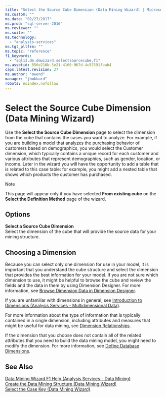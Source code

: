 ```yaml
---
title: "Select the Source Cube Dimension (Data Mining Wizard) | Microsoft Docs"
ms.custom: ""
ms.date: "02/27/2017"
ms.prod: "sql-server-2016"
ms.reviewer: ""
ms.suite: ""
ms.technology: 
  - "analysis-services"
ms.tgt_pltfrm: ""
ms.topic: "reference"
f1_keywords: 
  - "sql13.dm.dmwizard.selectsourcecube.f1"
ms.assetid: 556e216b-5e21-4160-967d-4c57591fbab4
caps.latest.revision: 27
ms.author: "owend"
manager: "jhubbard"
robots: noindex,nofollow
---
```

# Select the Source Cube Dimension (Data Mining Wizard)
  Use the **Select the Source Cube Dimension** page to select the dimension from the cube that contains the cases you want to analyze. For example, if you are building a model that analyzes the purchasing behavior of customers based on demographics, you would select the Customer dimension, which typically contains a unique record for each customer and various attributes that represent demographics, such as gender, location, or income. Later in the wizard you will have the opportunity to add a table that is related to this case table: for example, you might add a nested table that shows which products the customer has purchased.  
  
> [!NOTE]  
>  This page will appear only if you have selected **From existing cube** on the **Select the Definition Method** page of the wizard.  
  
## Options  
 **Select a Source Cube Dimension**  
 Select the dimension of the cube that will provide the source data for your mining structure.  
  
## Choosing a Dimension  
 Because you can select only one dimension for use in your model, it is important that you understand the cube structure and select the dimension that provides the best information for your model. If you are not sure which dimension to use, it might be helpful to browse the cube and review the fields and the data in them by using Dimension Designer. For more information, see [Browse Dimension Data in Dimension Designer](../analysis-services/multidimensional-models/database-dimensions-browse-dimension-data-in-dimension-designer.md).  
  
 If you are unfamiliar with dimensions in general, see [Introduction to Dimensions &#40;Analysis Services - Multidimensional Data&#41;](../analysis-services/multidimensional-models-olap-logical-dimension-objects/dimensions-introduction.md).  
  
 For more information about the type of information that is typically contained in a single dimension, including attributes and measures that might be useful for data mining, see [Dimension Relationships](../analysis-services/multidimensional-models-olap-logical-cube-objects/dimension-relationships.md).  
  
 If the dimension that you choose does not contain all of the related attributes that you need to build the data mining model, you might need to modify the dimension. For more information, see [Define Database Dimensions](../analysis-services/multidimensional-models/define-database-dimensions.md).  
  
## See Also  
 [Data Mining Wizard F1 Help &#40;Analysis Services - Data Mining&#41;](../a9retired/data-mining-wizard-f1-help-analysis-services-data-mining.md)   
 [Create the Data Mining Structure &#40;Data Mining Wizard&#41;](../a9retired/create-the-data-mining-structure-data-mining-wizard.md)   
 [Select the Case Key &#40;Data Mining Wizard&#41;](../a9retired/select-the-case-key-data-mining-wizard.md)  
  
  